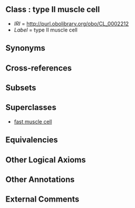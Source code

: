 
## Class : type II muscle cell

 * *IRI* = http://purl.obolibrary.org/obo/CL_0002212
 * *Label* = type II muscle cell

## Synonyms


## Cross-references


## Subsets


## Superclasses

 * [fast muscle cell](../../CL/90/CL_0000190.md)

## Equivalencies


## Other Logical Axioms


## Other Annotations


## External Comments

